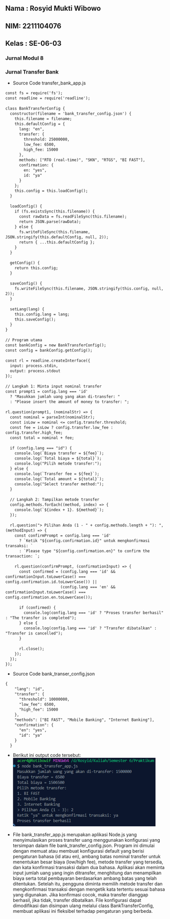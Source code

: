 <h2>Nama : Rosyid Mukti Wibowo</h2>
<h2>NIM: 2211104076</h2>
<h2>Kelas : SE-06-03</h2>

<h3>Jurnal Modul 8</h3>

### Jurnal Transfer Bank
- Source Code transfer_bank_app.js
```
const fs = require('fs');
const readline = require('readline');

class BankTransferConfig {
  constructor(filename = 'bank_transfer_config.json') {
    this.filename = filename;
    this.defaultConfig = {
      lang: "en",
      transfer: {
        threshold: 25000000,
        low_fee: 6500,
        high_fee: 15000
      },
      methods: ["RTO (real-time)", "SKN", "RTGS", "BI FAST"],
      confirmation: {
        en: "yes",
        id: "ya"
      }
    };
    this.config = this.loadConfig();
  }

  loadConfig() {
    if (fs.existsSync(this.filename)) {
      const rawData = fs.readFileSync(this.filename);
      return JSON.parse(rawData);
    } else {
      fs.writeFileSync(this.filename, JSON.stringify(this.defaultConfig, null, 2));
      return { ...this.defaultConfig };
    }
  }

  getConfig() {
    return this.config;
  }

  saveConfig() {
    fs.writeFileSync(this.filename, JSON.stringify(this.config, null, 2));
  }

  setLang(lang) {
    this.config.lang = lang;
    this.saveConfig();
  }
}

// Program utama
const bankConfig = new BankTransferConfig();
const config = bankConfig.getConfig();

const rl = readline.createInterface({
  input: process.stdin,
  output: process.stdout
});

// Langkah 1: Minta input nominal transfer
const prompt1 = config.lang === 'id'
  ? "Masukkan jumlah uang yang akan di-transfer: "
  : "Please insert the amount of money to transfer: ";

rl.question(prompt1, (nominalStr) => {
  const nominal = parseInt(nominalStr);
  const isLow = nominal <= config.transfer.threshold;
  const fee = isLow ? config.transfer.low_fee : config.transfer.high_fee;
  const total = nominal + fee;

  if (config.lang === "id") {
    console.log(`Biaya transfer = ${fee}`);
    console.log(`Total biaya = ${total}`);
    console.log("Pilih metode transfer:");
  } else {
    console.log(`Transfer fee = ${fee}`);
    console.log(`Total amount = ${total}`);
    console.log("Select transfer method:");
  }

  // Langkah 2: Tampilkan metode transfer
  config.methods.forEach((method, index) => {
    console.log(`${index + 1}. ${method}`);
  });

  rl.question("> Pilihan Anda (1 - " + config.methods.length + "): ", (methodInput) => {
    const confirmPrompt = config.lang === 'id'
      ? `Ketik "${config.confirmation.id}" untuk mengkonfirmasi transaksi: `
      : `Please type "${config.confirmation.en}" to confirm the transaction: `;

    rl.question(confirmPrompt, (confirmationInput) => {
      const confirmed = (config.lang === 'id' && confirmationInput.toLowerCase() === config.confirmation.id.toLowerCase()) ||
                        (config.lang === 'en' && confirmationInput.toLowerCase() === config.confirmation.en.toLowerCase());

      if (confirmed) {
        console.log(config.lang === 'id' ? "Proses transfer berhasil" : "The transfer is completed");
      } else {
        console.log(config.lang === 'id' ? "Transfer dibatalkan" : "Transfer is cancelled");
      }

      rl.close();
    });
  });
});
```

- Source Code bank_transer_config.json
```
{
    "lang": "id",
    "transfer": {
      "threshold": 10000000,
      "low_fee": 6500,
      "high_fee": 15000
    },
    "methods": ["BI FAST", "Mobile Banking", "Internet Banking"],
    "confirmation": {
      "en": "yes",
      "id": "ya"
    }
  }
```

- Berikut ini output code tersebut: <br>
![Output Transfer Bank](transferbank.png)

- File bank_transfer_app.js merupakan aplikasi Node.js yang menyimulasikan proses transfer uang menggunakan konfigurasi yang tersimpan dalam file bank_transfer_config.json. Program ini dimulai dengan memuat atau membuat konfigurasi default yang berisi pengaturan bahasa (id atau en), ambang batas nominal transfer untuk menentukan besar biaya (low/high fee), metode transfer yang tersedia, dan kata konfirmasi transaksi dalam dua bahasa. Aplikasi akan meminta input jumlah uang yang ingin ditransfer, menghitung dan menampilkan biaya serta total pembayaran berdasarkan ambang batas yang telah ditentukan. Setelah itu, pengguna diminta memilih metode transfer dan mengkonfirmasi transaksi dengan mengetik kata tertentu sesuai bahasa yang digunakan. Jika konfirmasi cocok, maka transfer dianggap berhasil, jika tidak, transfer dibatalkan. File konfigurasi dapat dimodifikasi dan disimpan ulang melalui class BankTransferConfig, membuat aplikasi ini fleksibel terhadap pengaturan yang berbeda.
